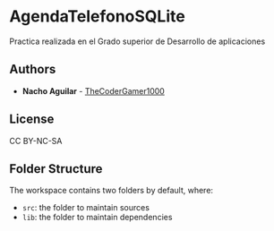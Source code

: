 # AgendaTelefonoSQLite
 Practica realizada en el Grado superior de Desarrollo de aplicaciones

## Authors

* **Nacho Aguilar** - [TheCoderGamer1000](https://github.com/TheCoderGamer1000)

## License

CC BY-NC-SA

## Folder Structure

The workspace contains two folders by default, where:

- `src`: the folder to maintain sources
- `lib`: the folder to maintain dependencies